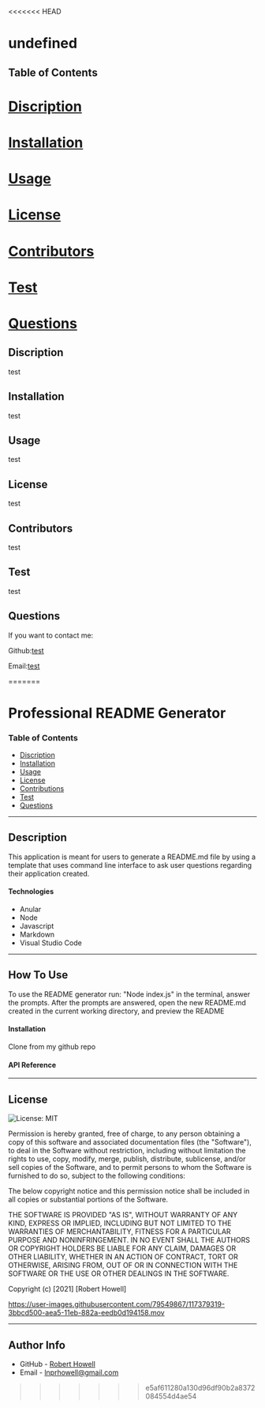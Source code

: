 <<<<<<< HEAD


  # undefined
## Table of Contents
# [Discription](#discription)
# [Installation](#installation)
# [Usage](#usage)
# [License](#license)
# [Contributors](#contributors)
# [Test](#test)
# [Questions](#questions)

## Discription
test

## Installation
test

## Usage
test

## License
test

## Contributors
test

## Test
test


## Questions
If you want to contact me:

Github:[test](test)

Email:[test](test)

=======
# Professional README Generator



### Table of Contents
- [Discription](#discription)
- [Installation](#installation)
- [Usage](#usage)
- [License](#license)
- [Contributions](#contributions)
- [Test](#test)
- [Questions](#questions)

---

## Description
This application is meant for users to generate a README.md file by using a template that uses command line interface to ask user questions regarding their application created.

#### Technologies
- Anular
- Node
- Javascript
- Markdown
- Visual Studio Code

---

## How To Use
To use the README generator run: "Node index.js" in the terminal, answer the prompts. After the prompts are answered, open the new README.md created in the current working directory, and preview the README

#### Installation
Clone from my github repo

#### API Reference

---

## License
![License: MIT](https://img.shields.io/badge/License-MIT-yellow.svg)

Permission is hereby granted, free of charge, to any person obtaining a copy
of this software and associated documentation files (the "Software"), to deal
in the Software without restriction, including without limitation the rights
to use, copy, modify, merge, publish, distribute, sublicense, and/or sell
copies of the Software, and to permit persons to whom the Software is
furnished to do so, subject to the following conditions:

The below copyright notice and this permission notice shall be included in all
copies or substantial portions of the Software.

THE SOFTWARE IS PROVIDED "AS IS", WITHOUT WARRANTY OF ANY KIND, EXPRESS OR
IMPLIED, INCLUDING BUT NOT LIMITED TO THE WARRANTIES OF MERCHANTABILITY,
FITNESS FOR A PARTICULAR PURPOSE AND NONINFRINGEMENT. IN NO EVENT SHALL THE
AUTHORS OR COPYRIGHT HOLDERS BE LIABLE FOR ANY CLAIM, DAMAGES OR OTHER
LIABILITY, WHETHER IN AN ACTION OF CONTRACT, TORT OR OTHERWISE, ARISING FROM,
OUT OF OR IN CONNECTION WITH THE SOFTWARE OR THE USE OR OTHER DEALINGS IN THE
SOFTWARE.

Copyright (c) [2021] [Robert Howell]



https://user-images.githubusercontent.com/79549867/117379319-3bbcd500-aea5-11eb-882a-eedb0d194158.mov

---

## Author Info
- GitHub - [Robert Howell](https://github.com/lpnrhowell)
- Email - [lnprhowell@gmail.com]()
>>>>>>> e5af611280a130d96df90b2a8372084554d4ae54
